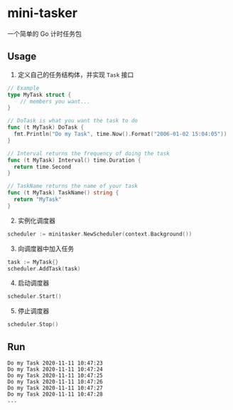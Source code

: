 # mini-tasker
一个简单的 Go 计时任务包

## Usage

1. 定义自己的任务结构体，并实现 `Task` 接口

```go
// Example
type MyTask struct {
	// members you want...
}

// DoTask is what you want the task to do
func (t MyTask) DoTask {
  fmt.Println("Do my Task", time.Now().Format("2006-01-02 15:04:05"))
}

// Interval returns the frequency of doing the task
func (t MyTask) Interval() time.Duration {
  return time.Second
}

// TaskName returns the name of your task
func (t MyTask) TaskName() string {
  return "MyTask"
}
```

2. 实例化调度器

```go
scheduler := minitasker.NewScheduler(context.Background())
```

3. 向调度器中加入任务

```go
task := MyTask{}
scheduler.AddTask(task)
```

4. 启动调度器

```go
scheduler.Start()
```

5. 停止调度器

```go
scheduler.Stop()
```

## Run

```
Do my Task 2020-11-11 10:47:23
Do my Task 2020-11-11 10:47:24
Do my Task 2020-11-11 10:47:25
Do my Task 2020-11-11 10:47:26
Do my Task 2020-11-11 10:47:27
Do my Task 2020-11-11 10:47:28
...
```

